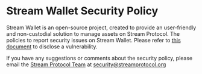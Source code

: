 # Stream Wallet Security Policy

Stream Wallet is an open-source project, created to provide an user-friendly and non-custodial solution to manage assets on Stream Protocol.
The policies to report security issues on Stream Wallet. Please refer to [this document](https://github.com/stream-protocol/wallet/blob/master/SECURITY.md) to disclose a vulnerability.

If you have any suggestions or comments about the security policy, please email the [Stream Protocol Team](mailto:security@streamprotocol.org) at security@streamprotocol.org
